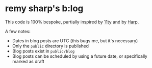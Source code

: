 # remy sharp's b:log

This code is 100% bespoke, partially inspired by [11ty](https://11ty.io) and by [Harp](http://harpjs.com/).

A few notes:

- Dates in blog posts are UTC (this bugs me, but it's necessary)
- Only the `public` directory is published
- Blog posts exist in `public/blog`
- Blog posts can be scheduled by using a future date, or specifically marked as draft
